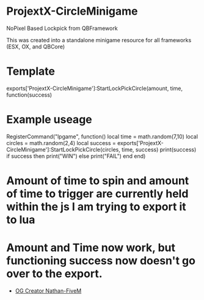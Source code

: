 # ProjextX-CircleMinigame
 NoPixel Based Lockpick from QBFramework

 This was created into a standalone minigame resource for all frameworks (ESX, OX, and QBCore)


# Template
exports['ProjextX-CircleMinigame']:StartLockPickCircle(amount, time, function(success)

# Example useage

>
RegisterCommand("lpgame", function()
	local time = math.random(7,10)
	local circles = math.random(2,4)
	local success = exports['ProjextX-CircleMinigame']:StartLockPickCircle(circles, time, success)
	print(success)
	if success then
		print("WIN")
	else
		print("FAIL")
	end
end)

# Amount of time to spin and amount of time to trigger are currently held within the js I am trying to export it to lua
# Amount and Time now work, but functioning success now doesn't go over to the export.

- [OG Creator Nathan-FiveM](https://github.com/Nathan-FiveM/qb-lock)

